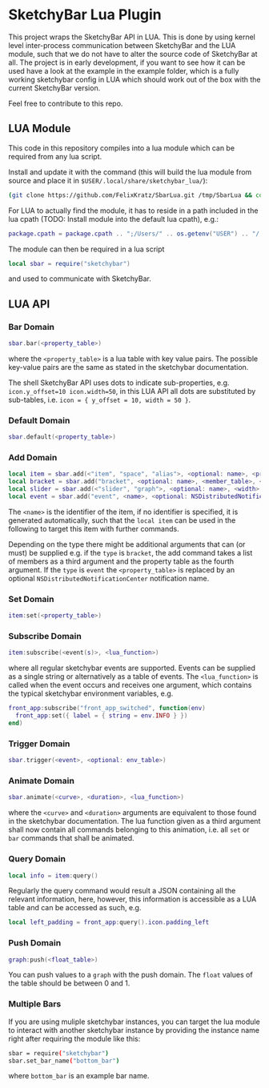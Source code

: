 # SketchyBar Lua Plugin
This project wraps the SketchyBar API in LUA. This is done by using kernel
level inter-process communication between SketchyBar and the LUA module, such
that we do not have to alter the source code of SketchyBar at all.
The project is in early development, if you want to see how it can be used have
a look at the example in the example folder, which is a fully working
sketchybar config in LUA which should work out of the box with the current
SketchyBar version.

Feel free to contribute to this repo.

## LUA Module
This code in this repository compiles into a lua module which can be
required from any lua script.

Install and update it with the command (this will build the lua module from
source and place it in `$USER/.local/share/sketchybar_lua/`):
```bash
(git clone https://github.com/FelixKratz/SbarLua.git /tmp/SbarLua && cd /tmp/SbarLua/ && make install && rm -rf /tmp/SbarLua/)
```

For LUA to actually find the module, it has to reside in a path included in the
lua cpath (TODO: Install module into the default lua cpath), e.g.:
```lua
package.cpath = package.cpath .. ";/Users/" .. os.getenv("USER") .. "/.local/share/sketchybar_lua/?.so"
```

The module can then be required in a lua script
```lua
local sbar = require("sketchybar")
```
and used to communicate with SketchyBar.

## LUA API
### Bar Domain
```lua
sbar.bar(<property_table>)
```
where the `<property_table>` is a lua table with key value pairs. The possible
key-value pairs are the same as stated in the sketchybar documentation.

The shell SketchyBar API uses dots to indicate sub-properties, e.g.
`icon.y_offset=10 icon.width=50`, in this LUA API all dots are substituted by
sub-tables, i.e. `icon = { y_offset = 10, width = 50 }`.

### Default Domain
```lua
sbar.default(<property_table>)
```

### Add Domain
```lua
local item = sbar.add(<"item", "space", "alias">, <optional: name>, <property_table>)
local bracket = sbar.add("bracket", <optional: name>, <member_table>, <property_table>)
local slider = sbar.add(<"slider", "graph">, <optional: name>, <width>, <property_table>)
local event = sbar.add("event", <name>, <optional: NSDistributedNotification>)
```
The `<name>` is the identifier of the item, if no identifier is specified, it
is generated automatically,
such that the `local item` can be used in the following to target this
item with further commands.

Depending on the type there might be additional arguments that can (or must)
be supplied e.g. if the `type` is `bracket`, the add command takes a list of
members as a third argument and the property table as the fourth argument. If
the `type` is `event` the `<property_table>` is replaced by an optional `NSDistributedNotificationCenter` notification name.

### Set Domain
```lua
item:set(<property_table>)
```

### Subscribe Domain
```lua
item:subscribe(<event(s)>, <lua_function>)
```
where all regular sketchybar events are supported. Events can be supplied as a
single string or alternatively as a table of events. The `<lua_function>` is
called when the event occurs and receives one argument, which contains the
typical sketchybar environment variables, e.g. 
```lua
front_app:subscribe("front_app_switched", function(env)
  front_app:set({ label = { string = env.INFO } })
end)
```

### Trigger Domain

```lua
sbar.trigger(<event>, <optional: env_table>)
```

### Animate Domain
```lua
sbar.animate(<curve>, <duration>, <lua_function>)
```
where the `<curve>` and `<duration>` arguments are equivalent to those found in
the sketchybar documentation.
The lua function given as a third argument shall now contain all commands
belonging to this animation, i.e. all `set` or `bar` commands that shall be
animated.

### Query Domain
```lua
local info = item:query()
```
Regularly the query command would result a JSON containing all the relevant information, here, however, this information is accessible as a LUA table and can be accessed as such, e.g.
```lua
local left_padding = front_app:query().icon.padding_left
```

### Push Domain
```lua
graph:push(<float_table>)
```
You can push values to a `graph` with the push domain. The `float` values of
the table should be between 0 and 1.

### Multiple Bars
If you are using muliple sketchybar instances, you can target the lua module to
interact with another sketchybar instance by providing the instance name right
after requiring the module like this:
```bash
sbar = require("sketchybar")
sbar.set_bar_name("bottom_bar")
```
where `bottom_bar` is an example bar name.
